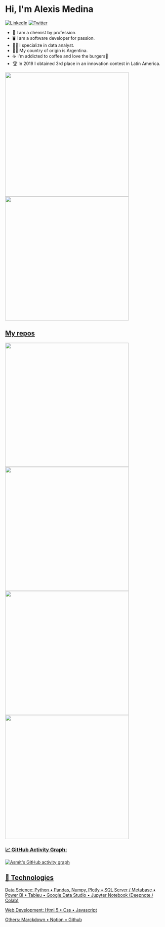 # Hi, I'm Alexis Medina 


[![LinkedIn](https://img.shields.io/badge/LinkedIn-%230077B5.svg?&style=flat-square&logo=linkedin&logoColor=white)](https://www.linkedin.com/in/alexismed/)
[![Twitter](https://img.shields.io/badge/Twitter-%231DA1F2.svg?&style=flat-square&logo=twitter&logoColor=white)](https://twitter.com/Alexisnpavlik) 



- 🧪 I am a chemist by profession.
- 🖥️ I am a software developer for passion.
- 👨‍💻 I specialize in data analyst.
- 👨‍🔬 My country of origin is Argentina.
- ☕ I'm addicted to coffee and love the burgers🍔
- 🏆 In 2019 I obtained 3rd place in an innovation contest in Latin America.


<p align="left">
  <a href="https://github.com/alexisnpavlik"><img width="400" src="https://github-readme-stats.vercel.app/api?username=alexisnpavlik&show_icons=true&theme=tokyonight">
  <a href="https://github.com/alexisnpavlik"><img width="400" src="https://github-readme-stats.vercel.app/api/top-langs/?username=alexisnpavlik&hide=html,scss,css&langs_count=10&layout=compact&theme=tokyonight">

<p>


  
## My repos
    
<p align="left">
  
   <a href="https://github.com/alexisnpavlik/Fundamento-de-IA"><img width="400" src="https://github-readme-stats.vercel.app/api/pin/?username=alexisnpavlik&repo=Fundamento-de-IA&langs_count=5&theme=tokyonight">
  <a href="https://github.com/alexisnpavlik/Learning-Data-Science"><img width="400" src="https://github-readme-stats.vercel.app/api/pin/?username=alexisnpavlik&card_height=300&&repo=Learning-Data-Science&langs_count=5&layout=compact&theme=tokyonight">
  <a href="https://github.com/alexisnpavlik/Juego-del-ahorcado"><img width="400" src="https://github-readme-stats.vercel.app/api/pin/?username=alexisnpavlik&repo=Juego-del-ahorcado&layout=compact&theme=tokyonight">
  <a href="https://github.com/alexisnpavlik/Proyecto-Final"><img width="400" src="https://github-readme-stats.vercel.app/api/pin/?username=alexisnpavlik&repo=Proyecto-Final&hide=html,scss,css&langs_count=10&layout=compact&theme=tokyonight">


</p>  


<!--   GitHub stats graph -->
### 📈 GitHub Activity Graph:
![Asmit's GitHub activity graph](https://activity-graph.herokuapp.com/graph?username=alexisnpavlik&hide_border=true&theme=redical)

## 🔧 Technologies

Data Science: 
 Python
• Pandas, Numpy, Plotly 
• SQL Server / Metabase
• Power BI
• Tableu
• Google Data Studio
• Jupyter Notebook (Deepnote / Colab)

Web Development:
 Html 5
• Css
• Javascript
 
Others: 
 Marckdown
• Notion
• Github

